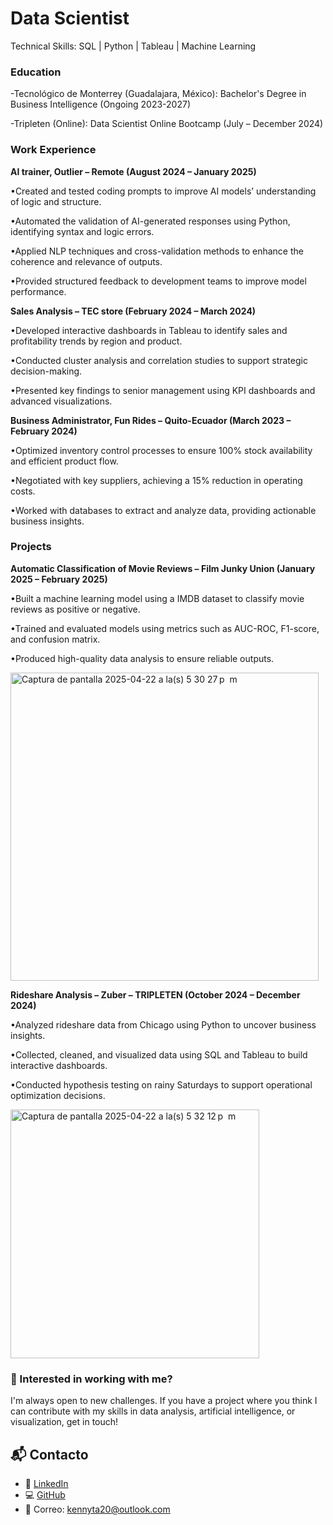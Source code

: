 # Data Scientist

Technical Skills: SQL | Python | Tableau |  Machine Learning

### Education
-Tecnológico de Monterrey (Guadalajara, México): Bachelor's Degree in Business Intelligence (Ongoing 2023-2027)

-Tripleten (Online): Data Scientist Online Bootcamp (July – December 2024)

### Work Experience
__AI trainer, Outlier – Remote (August 2024 – January 2025)__

•Created and tested coding prompts to improve AI models’ understanding of logic and structure.

•Automated the validation of AI-generated responses using Python, identifying syntax and logic errors.

•Applied NLP techniques and cross-validation methods to enhance the coherence and relevance of outputs.

•Provided structured feedback to development teams to improve model performance.


__Sales Analysis – TEC store (February 2024 – March 2024)__

•Developed interactive dashboards in Tableau to identify sales and profitability trends by region and product.

•Conducted cluster analysis and correlation studies to support strategic decision-making.

•Presented key findings to senior management using KPI dashboards and advanced visualizations.

__Business Administrator, Fun Rides – Quito-Ecuador (March 2023 – February 2024)__

•Optimized inventory control processes to ensure 100% stock availability and efficient product flow.

•Negotiated with key suppliers, achieving a 15% reduction in operating costs.

•Worked with databases to extract and analyze data, providing actionable business insights.

### Projects
__Automatic Classification of Movie Reviews – Film Junky Union (January 2025 – February 2025)__

•Built a machine learning model using a IMDB dataset to classify movie reviews as positive or negative.

•Trained and evaluated models using metrics such as AUC-ROC, F1-score, and confusion matrix.

•Produced high-quality data analysis to ensure reliable outputs.

<img width="493" alt="Captura de pantalla 2025-04-22 a la(s) 5 30 27 p  m" src="https://github.com/user-attachments/assets/9e2af708-a80d-46ec-8260-34f23f782073" />


__Rideshare Analysis – Zuber – TRIPLETEN (October 2024 – December 2024)__

•Analyzed rideshare data from Chicago using Python to uncover business insights.

•Collected, cleaned, and visualized data using SQL and Tableau to build interactive dashboards.

•Conducted hypothesis testing on rainy Saturdays to support operational optimization decisions.

<img width="398" alt="Captura de pantalla 2025-04-22 a la(s) 5 32 12 p  m" src="https://github.com/user-attachments/assets/3a02834d-a4fd-4308-b6ff-80f0d9cd0cda" />

### 🚀 Interested in working with me?

I'm always open to new challenges. If you have a project where you think I can contribute with my skills in data analysis, artificial intelligence, or visualization, get in touch!


## 📬 Contacto
- 💼 [LinkedIn](https://www.linkedin.com/in/kenny-tapia)
- 💻 [GitHub](https://github.com/kennyta20)
- 📩 Correo: kennyta20@outlook.com



